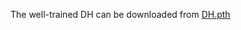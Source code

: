   The well-trained DH can be downloaded from [DH.pth](https://github.com/PengJingchao/DBR/releases/download/weight_of_DH/DH.pth)
